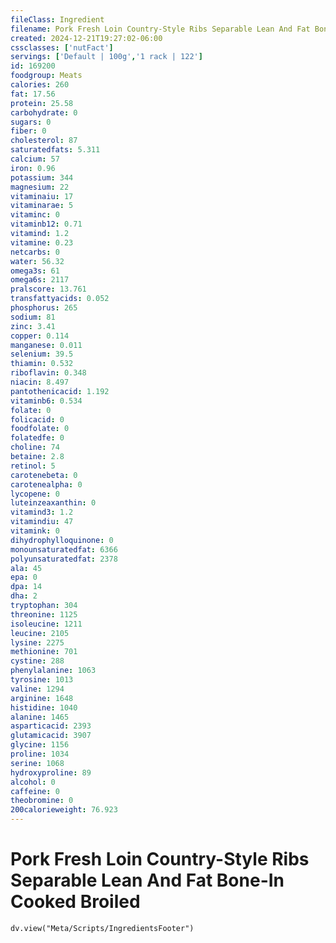 ```yaml
---
fileClass: Ingredient
filename: Pork Fresh Loin Country-Style Ribs Separable Lean And Fat Bone-In Cooked Broiled
created: 2024-12-21T19:27:02-06:00
cssclasses: ['nutFact']
servings: ['Default | 100g','1 rack | 122']
id: 169200
foodgroup: Meats
calories: 260
fat: 17.56
protein: 25.58
carbohydrate: 0
sugars: 0
fiber: 0
cholesterol: 87
saturatedfats: 5.311
calcium: 57
iron: 0.96
potassium: 344
magnesium: 22
vitaminaiu: 17
vitaminarae: 5
vitaminc: 0
vitaminb12: 0.71
vitamind: 1.2
vitamine: 0.23
netcarbs: 0
water: 56.32
omega3s: 61
omega6s: 2117
pralscore: 13.761
transfattyacids: 0.052
phosphorus: 265
sodium: 81
zinc: 3.41
copper: 0.114
manganese: 0.011
selenium: 39.5
thiamin: 0.532
riboflavin: 0.348
niacin: 8.497
pantothenicacid: 1.192
vitaminb6: 0.534
folate: 0
folicacid: 0
foodfolate: 0
folatedfe: 0
choline: 74
betaine: 2.8
retinol: 5
carotenebeta: 0
carotenealpha: 0
lycopene: 0
luteinzeaxanthin: 0
vitamind3: 1.2
vitamindiu: 47
vitamink: 0
dihydrophylloquinone: 0
monounsaturatedfat: 6366
polyunsaturatedfat: 2378
ala: 45
epa: 0
dpa: 14
dha: 2
tryptophan: 304
threonine: 1125
isoleucine: 1211
leucine: 2105
lysine: 2275
methionine: 701
cystine: 288
phenylalanine: 1063
tyrosine: 1013
valine: 1294
arginine: 1648
histidine: 1040
alanine: 1465
asparticacid: 2393
glutamicacid: 3907
glycine: 1156
proline: 1034
serine: 1068
hydroxyproline: 89
alcohol: 0
caffeine: 0
theobromine: 0
200calorieweight: 76.923
---
```


# Pork Fresh Loin Country-Style Ribs Separable Lean And Fat Bone-In Cooked Broiled

```dataviewjs
dv.view("Meta/Scripts/IngredientsFooter")
```